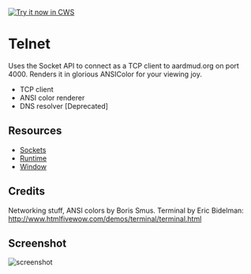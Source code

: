 <a target="_blank" href="https://chrome.google.com/webstore/detail/ebckmolcafdmfjbkmamhoacnmmkiohpe">![Try it now in CWS](https://raw.github.com/GoogleChrome/chrome-app-samples/master/tryitnowbutton.png "Click here to install this sample from the Chrome Web Store")</a>


# Telnet

Uses the Socket API to connect as a TCP client to aardmud.org on port 4000.
Renders it in glorious ANSIColor for your viewing joy.

* TCP client
* ANSI color renderer
* DNS resolver [Deprecated]

## Resources

* [Sockets](https://developer.chrome.com/apps/sockets_tcp)
* [Runtime](https://developer.chrome.com/apps/app_runtime)
* [Window](https://developer.chrome.com/apps/app_window)

## Credits

Networking stuff, ANSI colors by Boris Smus.
Terminal by Eric Bidelman: http://www.htmlfivewow.com/demos/terminal/terminal.html
     
## Screenshot
![screenshot](/apps/samples/telnet/assets/screenshot_1280_800.png)

